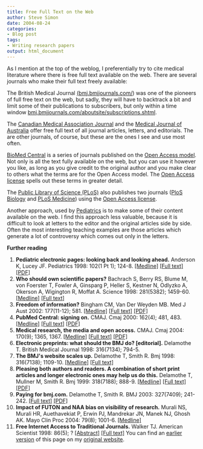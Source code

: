 ```yaml
---
title: Free Full Text on the Web
author: Steve Simon
date: 2004-08-24
categories:
- Blog post
tags:
- Writing research papers
output: html_document
---
```

As I mention at the top of the weblog, I preferentially try to cite
medical literature where there is free full text available on the web.
There are several journals who make their full text freely available:

The British Medical Journal
[(bmj.bmjjournals.com/](http://bmj.bmjjournals.com/)) was one of the
pioneers of full free text on the web, but sadly, they will have to
backtrack a bit and limit some of their publications to subscribers, but
only within a time window
[bmj.bmjjournals.com/aboutsite/subscriptions.shtml](http://bmj.bmjjournals.com/aboutsite/subscriptions.shtml).

The [Canadian Medical Association Journal](http://www.cmaj.ca/) and the
[Medical Journal of Australia](http://www.mja.com.au/) offer free full
text of all journal articles, letters, and editorials. The are other
journals, of course, but these are the ones I see and use most often.

[BioMed Central](http://www.biomedcentral.com/home) is a series of
journals published on the [Open Access
model](http://www.biomedcentral.com/openaccess/). Not only is all the
text fully available on the web, but you can use it however you like, as
long as you give credit to the original author and you make clear to
others what the terms are for the Open Access model. The [Open Access
license](http://www.biomedcentral.com/info/about/license) spells out
these terms in greater detail.

The [Public Library of Science (PLoS)](http://www.plos.org/) also
publishes two journals ([PloS
Biology](http://www.plosbiology.org/plosonline/?request=index-html) and
[PLoS Medicine](http://www.plosmedicine.org/medicine/)) using the [Open
Access license](http://www.plos.org/journals/license.html).

Another approach, used by
[Pediatrics](http://pediatrics.aappublications.org/) is to make some of
their content available on the web. I find this approach less valuable,
because it is difficult to look at letters to the editor and the
original articles side by side. Often the most interesting teaching
examples are those articles which generate a lot of controversy which
comes out only in the letters.

**Further reading**

1.  **Pediatric electronic pages: looking back and looking ahead.**
    Anderson K, Lucey JF. Pediatrics 1998: 102(1 Pt 1); 124-8.
    [\[Medline\]](http://www.ncbi.nlm.nih.gov/entrez/query.fcgi?cmd=Retrieve&db=PubMed&list_uids=9714636&dopt=Abstract)
    [\[Full
    text\]](http://pediatrics.aappublications.org/cgi/content/full/102/1/124)
    [\[PDF\]](http://pediatrics.aappublications.org/cgi/reprint/102/1/124.pdf)
2.  **Who should own scientific papers?** Bachrach S, Berry RS, Blume M,
    von Foerster T, Fowler A, Ginsparg P, Heller S, Kestner N, Odlyzko
    A, Okerson A, Wigington R, Moffat A. Science 1998: 281(5382);
    1459-60.
    [\[Medline\]](http://www.ncbi.nlm.nih.gov/entrez/query.fcgi?cmd=Retrieve&db=PubMed&list_uids=9750115&dopt=Abstract)
    [\[Full text\]](http://www.Library.yale.edu/~llicense/POLICYF.HTM)
3.  **Freedom of information?** Bingham CM, Van Der Weyden MB. Med J
    Aust 2002: 177(11-12); 581.
    [\[Medline\]](http://www.ncbi.nlm.nih.gov/entrez/query.fcgi?cmd=Retrieve&db=PubMed&list_uids=12463970&dopt=Abstract)
    [\[Full
    text\]](http://www.mja.com.au/public/issues/177_11_021202/bin10739_fm.html)
    [\[PDF\]](http://www.mja.com.au/public/issues/177_11_021202/bin10739_fm.pdf)
4.  **PubMed Central: signing on.** CMAJ. Cmaj 2000: 162(4); 481, 483.
    [\[Medline\]](http://www.ncbi.nlm.nih.rez/query.fcgi?cmd=Retrieve&db=PubMed&list_uids=10701374&dopt=Abstract)
    [\[Full text\]](http://www.cmaj.ca/cgi/content/full/162/4/481)
    [\[PDF\]](http://www.cmaj.ca/cgi/reprint/162/4/481.pdf)
5.  **Medical research, the media and open access.** CMAJ. Cmaj 2004:
    170(9); 1365, 1367.
    [\[Medline\]](http://www.ncbi.nlm.nih.gov/entrez/query.fcgi?cmd=Retrieve&db=PubMed&list_uids=15111449&dopt=Abstract)
    [\[Full text\]](http://www.cmaj.ca/cgi/content/full/170/9/1365)
    [\[PDF\]](http://www.cmaj.ca/cgi/reprint/170/9/1365.pdf)
6.  **Electronic preprints: what should the BMJ do? \[editorial\].**
    Delamothe T. British Medical Journal 1998: 316(7134); 794-5.
7.  **The BMJ\'s website scales up.** Delamothe T, Smith R. Bmj 1998:
    316(7138); 1109-10.
    [\[Medline\]](http://www.ncbi.nlm.nih.gov/entrez/query.fcgi?cmd=Retrieve&db=PubMed&list_uids=9552946&dopt=Abstract)
    [\[Full
    text\]](http://bmj.bmjjournals.com/cgi/content/full/316/7138/1109)
8.  **Pleasing both authors and readers. A combination of short print
    articles and longer electronic ones may help us do this.** Delamothe
    T, Mullner M, Smith R. Bmj 1999: 318(7188); 888-9.
    [\[Medline\]](http://www.ncbi.nlm.nih.gov/entrez/query.fcgi?cmd=Retrieve&db=PubMed&list_uids=10102831&dopt=Abstract)
    [\[Full
    text\]](http://bmj.bmjjournals.com/cgi/content/full/318/7188/888)
    [\[PDF\]](http://bmj.bmjjournals.com/cgi/reprint/318/7188/888.pdf)
9.  **Paying for bmj.com.** Delamothe T, Smith R. BMJ 2003: 327(7409);
    241-242. [\[Full
    text\]](http://bmj.bmjjournals.com/cgi/content/full/327/7409/241)
    [\[PDF\]](http://bmj.bmjjournals.com/cgi/reprint/327/7409/241.pdf)
10. **Impact of FUTON and NAA bias on visibility of research.** Murali
    NS, Murali HR, Auethavekiat P, Erwin PJ, Mandrekar JN, Manek NJ,
    Ghosh AK. Mayo Clin Proc 2004: 79(8); 1001-6.
    [\[Medline\]](http://www.ncbi.nlm.nih.gov/entrez/query.fcgi?cmd=Retrieve&db=PubMed&list_uids=15301326&dopt=Abstract)
11. **Free Internet Access to Traditional Journals.** Walker TJ.
    American Scientist 1998: 86(5); ?
    [\[Abstract\]](http://www.americanscientist.org/template/AssetDetail/assetid/15595)
    [\[Full
    text\]](http://www.americanscientist.org/template/AssetDetail/assetid/15595?fulltext=true)
You can find an [earlier version](http://www.pmean.com/04/FullText.html) of this page on my [original website](http://www.pmean.com/original_site.html).
